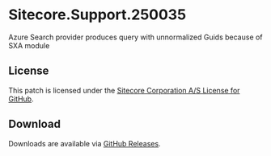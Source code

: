 # Sitecore.Support.250035
Azure Search provider produces query with unnormalized Guids because of SXA module

## License  
This patch is licensed under the [Sitecore Corporation A/S License for GitHub](https://github.com/sitecoresupport/Sitecore.Support.250035/blob/master/LICENSE).  

## Download  
Downloads are available via [GitHub Releases](https://github.com/sitecoresupport/Sitecore.Support.250035/releases).  
